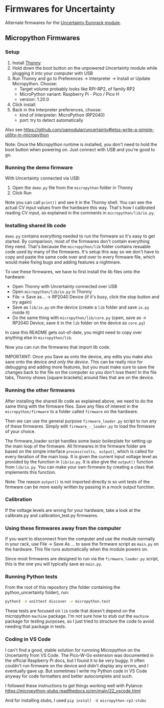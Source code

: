 # Firmwares for Uncertainty

Alternate firmwares for the [Uncertainty Eurorack
module](https://oamodular.org/products/uncertainty).

## Micropython Firmwares

### Setup

1. Install [Thonny](https://thonny.org/)
2. Hold down the boot button on the unpowered Uncertainty module while plugging
   it into your computer with USB
3. Run Thonny and go to Preferences -> Interpreter -> Install or Update
   Micropython. Choose:
   - Target volume probably looks like RPI-RP2, of family RP2
   - MicroPython variant: Raspberry Pi - Pico / Pico H
   - version: 1.20.0
4. Click install
5. Back in the Interpreter preferences, choose:
   - kind of interpreter: MicroPython (RP2040)
   - port: try to detect automatically

Also see
https://github.com/oamodular/uncertainty#letss-write-a-simple-utility-in-micropython

Note: Once the Micropython runtime is installed, you don't need to hold the boot
button when powering on. Just connect with USB and you're good to go.

### Running the demo firmware

With Uncertainty connected via USB:

1. Open the `demo.py` file from the `micropython` folder in Thonny
2. Click Run

Note you can call `print()` and see it in the Thonny shell. You can see the
actual CV input values from the hardware this way. That's how I calibrated
reading CV input, as explained in the comments in `micropython/lib/io.py`.

### Installing shared lib code

`demo.py` contains everything needed to run the firmware so it's easy to get
started. By comparison, most of the firmwares don't contain everything they
need. That's because the `micropython/lib` folder contains resuable code used by
many of the firmwares. It's setup this way so we don't have to copy and paste
the same code over and over to every firmware file, which would make fixing bugs
and adding features a nightmare.

To use these firmwares, we have to first install the lib files onto the
hardware:

- Open Thonny with Uncertainty connected over USB
- Open `micropython/lib/io.py` in Thonny
- File -> Save as... -> RP2040 Device (if it's busy, click the stop button and
  try again)
- Save as `lib/io.py` on the device (create a `lib` folder and save `io.py`
  inside it)
- Do the same thing with `micropython/lib/core.py` (open, save as -> RP2040
  Device, save it in the `lib` folder on the device as `core.py`)

In case this README gets out-of-date, you might need to copy over anything else
in `micropython/lib`.

Now you can run the firmwares that import lib code.

IMPORTANT: Once you Save as onto the device, any edits you make also save onto
the device _and only the device_. This can be really nice for debugging and
adding more features, but you must make sure to save the changes back to the
file on the computer so you don't lose them! In the file tabs, Thonny shows
[square brackets] around files that are on the device.

### Running the other firmwares

After installing the shared lib code as explained above, we need to do the same
thing with the firmware files. Save any files of interest in the `micropython/firmware`
to a folder called `firmware` on the hardware.

Then we can use the general purpose `firmware_loader.py` script to run any of these
firmwares. Simply edit `firmware_-_loader.py` to load the firmware of your choice.

The firmware_loader script handles some basic boilerplate for setting up the main
loop of the firmware. All firmwares in the firmware folder are based on the simple
interface `process(volts, output)`, which is called for every iteration of the main
loop. It is given the current input voltage level as provided by the function in `lib/io.py`.
It is also give the `output()` function from `lib/io.py`. You can make your own
firmware by creating a class that implements this function.

Note: The reason `output()` is not imported directly is so unit tests of the firmware can be more
easily written by passing in a mock output function.

### Calibration

If the voltage levels are wrong for your hardware, take a look at the calibrate.py and
calibration_test.py firmwares.

### Using these firmwares away from the computer

If you want to disconnect from the computer and use the module normally in
your rack, use File -> Save As ... to save the firmware script as `main.py`
on the hardware. This file runs automatically when the module powers on.

Since most firmwares are designed to run via the `firmware_loader.py` script,
this is the one you will typically save as `main.py`.

### Running Python tests

From the root of this repository (the folder containing the python_uncertainty
folder), run:

```bash
python3 -m unittest discover -v micropython.test
```

These tests are focused on `lib` code that doesn't depend on the micropython
`machine` package. I'm not sure how to stub out the `machine` package for
testing purposes, so I just tried to structure the code to avoid needing that
package in tests.

### Coding in VS Code

I can't find a good, stable solution for runnning Micropython on the Uncertainty
from VS Code. The Pico-W-Go extension was documented in the official Raspberry
Pi docs, but I found it to be very buggy. It often couldn't run firmware on the
device and didn't display any errors, and I eventually gave up. But sometimes I
write my Python code in VS Code anyway for code formatters and better
autocomplete and such.

I followed these instructions to get things working well with Pylance:
https://micropython-stubs.readthedocs.io/en/main/22_vscode.html

And for installing stubs, I used `pip install -U micropython-rp2-stubs`
